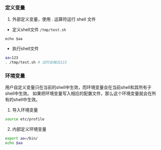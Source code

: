 ### 定义变量
1. 外部定义变量，使用 . 运算符运行 shell 文件

- 定义shell文件 `/tmp/test.sh`
``` shell
echo $aa
```

- 执行shell文件
``` bash
aa=123
. /tmp/test.sh # 这时会输出123
```

### 环境变量

  用户自定义变量只在当前的shell中生效，而环境变量会在当前shell和其所有子shell中生效。
  如果把环境变量写入相应的配置文件，那么这个环境变量就会在所有的shell中生效。

1. 导入环境变量
``` bash
source etc/profile
```

2. 内部定义环境变量
``` bash
export aa=/bin/
echo $aa
```
